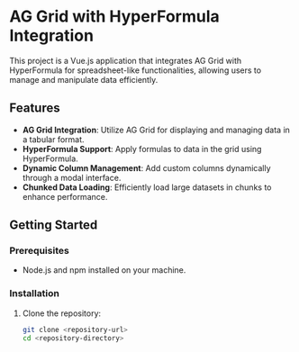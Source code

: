 # AG Grid with HyperFormula Integration

This project is a Vue.js application that integrates AG Grid with HyperFormula for spreadsheet-like functionalities, allowing users to manage and manipulate data efficiently. 

## Features

- **AG Grid Integration**: Utilize AG Grid for displaying and managing data in a tabular format.
- **HyperFormula Support**: Apply formulas to data in the grid using HyperFormula.
- **Dynamic Column Management**: Add custom columns dynamically through a modal interface.
- **Chunked Data Loading**: Efficiently load large datasets in chunks to enhance performance.

## Getting Started

### Prerequisites

- Node.js and npm installed on your machine.


### Installation

1. Clone the repository:
   ```bash
   git clone <repository-url>
   cd <repository-directory>
